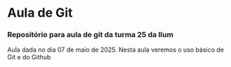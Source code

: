 # Aula de Git
### Repositório para aula de git da turma 25 da Ilum
Aula dada no dia 07 de maio de 2025. Nesta aula veremos o uso básico de Git e do Github

